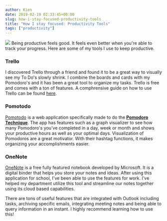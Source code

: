 ```yaml
---
author: Kien
date: 2019-02-19 02:33:45+00:00
slug: how-i-stay-focused-productivity-tools
title: "How I stay focused: Productivity Tools"
tags: ["productivity"]
---
```


![](https://images.unsplash.com/photo-1483058712412-4245e9b90334?ixlib=rb-1.2.1&ixid=eyJhcHBfaWQiOjEyMDd9&auto=format&fit=crop&w=1950&q=80)
Being productive feels good. It feels even better when you're able to track your progress. Here are some of my tools I use to keep productive.

### Trello

I discovered Trello through a friend and found it to be a great way to visually see my To Do's slowly shrink. I combine the boards and cards with my Pomodoro's and it has been a great tool to organize my tasks. Trello is free and comes with a ton of features. A comphrensive guide on how to use Trello can be found <a href="https://trello.com/guide/trello-101" target="_blank">here</a>.

### Pomotodo

<a href="https://pomotodo.com/" target="_blank">Pomotodo</a> is a web application specifically made to do the [**Pomodoro Technique**](/pomodoro-technique/). The app has features such as a graph visualizer to see how many Pomodoro's you've completed in a day, week or month and shows your productive hours as well as your optimal days. Visualization of Pomodoros are a great motivator. With their hashtag functions, it makes organizing your accomplishments easier.

### OneNote

<a href="https://products.office.com/en-ca/onenote/digital-note-taking-app?rtc=1" target="_blank">OneNote</a> is a free fully featured notebook developed by Microsoft. It is a digital binder that helps you store your notes and ideas. After using this application for school, I've been able to use the features for work. I've helped my department utilize this tool and streamline our notes together using its cloud based capabilities.

There are tons of useful features that are integrated with Outlook including tasks, archiving specific emails, integrating meeting notes and being able to query information in an instant. I highly recommend learning how to use this!
